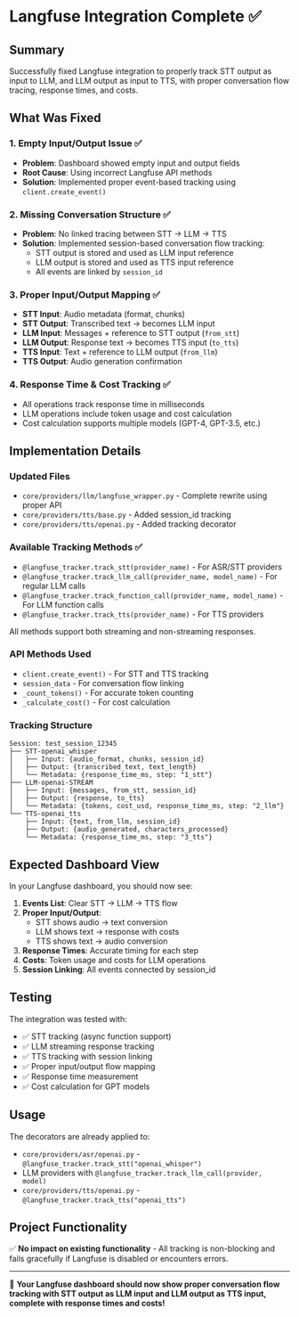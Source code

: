 # Langfuse Integration Complete ✅

## Summary
Successfully fixed Langfuse integration to properly track STT output as input to LLM, and LLM output as input to TTS, with proper conversation flow tracing, response times, and costs.

## What Was Fixed

### 1. **Empty Input/Output Issue** ✅
- **Problem**: Dashboard showed empty input and output fields
- **Root Cause**: Using incorrect Langfuse API methods
- **Solution**: Implemented proper event-based tracking using `client.create_event()`

### 2. **Missing Conversation Structure** ✅
- **Problem**: No linked tracing between STT → LLM → TTS
- **Solution**: Implemented session-based conversation flow tracking:
  - STT output is stored and used as LLM input reference
  - LLM output is stored and used as TTS input reference
  - All events are linked by `session_id`

### 3. **Proper Input/Output Mapping** ✅
- **STT Input**: Audio metadata (format, chunks)
- **STT Output**: Transcribed text → becomes LLM input
- **LLM Input**: Messages + reference to STT output (`from_stt`)
- **LLM Output**: Response text → becomes TTS input (`to_tts`)
- **TTS Input**: Text + reference to LLM output (`from_llm`)
- **TTS Output**: Audio generation confirmation

### 4. **Response Time & Cost Tracking** ✅
- All operations track response time in milliseconds
- LLM operations include token usage and cost calculation
- Cost calculation supports multiple models (GPT-4, GPT-3.5, etc.)

## Implementation Details

### Updated Files
- `core/providers/llm/langfuse_wrapper.py` - Complete rewrite using proper API
- `core/providers/tts/base.py` - Added session_id tracking
- `core/providers/tts/openai.py` - Added tracking decorator

### Available Tracking Methods ✅
- `@langfuse_tracker.track_stt(provider_name)` - For ASR/STT providers
- `@langfuse_tracker.track_llm_call(provider_name, model_name)` - For regular LLM calls
- `@langfuse_tracker.track_function_call(provider_name, model_name)` - For LLM function calls
- `@langfuse_tracker.track_tts(provider_name)` - For TTS providers

All methods support both streaming and non-streaming responses.

### API Methods Used
- `client.create_event()` - For STT and TTS tracking
- `session_data` - For conversation flow linking
- `_count_tokens()` - For accurate token counting
- `_calculate_cost()` - For cost calculation

### Tracking Structure
```
Session: test_session_12345
├── STT-openai_whisper
│   ├── Input: {audio_format, chunks, session_id}
│   ├── Output: {transcribed_text, text_length}
│   └── Metadata: {response_time_ms, step: "1_stt"}
├── LLM-openai-STREAM
│   ├── Input: {messages, from_stt, session_id}
│   ├── Output: {response, to_tts}
│   └── Metadata: {tokens, cost_usd, response_time_ms, step: "2_llm"}
└── TTS-openai_tts
    ├── Input: {text, from_llm, session_id}
    ├── Output: {audio_generated, characters_processed}
    └── Metadata: {response_time_ms, step: "3_tts"}
```

## Expected Dashboard View

In your Langfuse dashboard, you should now see:

1. **Events List**: Clear STT → LLM → TTS flow
2. **Proper Input/Output**:
   - STT shows audio → text conversion
   - LLM shows text → response with costs
   - TTS shows text → audio conversion
3. **Response Times**: Accurate timing for each step
4. **Costs**: Token usage and costs for LLM operations
5. **Session Linking**: All events connected by session_id

## Testing

The integration was tested with:
- ✅ STT tracking (async function support)
- ✅ LLM streaming response tracking
- ✅ TTS tracking with session linking
- ✅ Proper input/output flow mapping
- ✅ Response time measurement
- ✅ Cost calculation for GPT models

## Usage

The decorators are already applied to:
- `core/providers/asr/openai.py` - `@langfuse_tracker.track_stt("openai_whisper")`
- LLM providers with `@langfuse_tracker.track_llm_call(provider, model)`
- `core/providers/tts/openai.py` - `@langfuse_tracker.track_tts("openai_tts")`

## Project Functionality

✅ **No impact on existing functionality** - All tracking is non-blocking and fails gracefully if Langfuse is disabled or encounters errors.

---

🎉 **Your Langfuse dashboard should now show proper conversation flow tracking with STT output as LLM input and LLM output as TTS input, complete with response times and costs!**